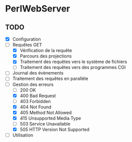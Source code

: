 # PerlWebServer

TODO
--------
- [x] Configuration
- [ ] Requêtes GET
  - [x] Vérification de la requête
  - [x] Parcours des projections
  - [x] Traitement des requêtes vers le système de fichiers
  - [ ] Traitement des requêtes vers des programmes CGI
- [ ] Journal des évènements
- [ ] Traitement des requêtes en parallèle
- [ ] Gestion des erreurs
  - [ ] 200 OK
  - [x] 400 Bad Request
  - [ ] 403 Forbidden
  - [x] 404 Not Found
  - [x] 405 Method Not Allowed
  - [x] 415 Unsupported Media Type
  - [ ] 503 Service Unavailable
  - [x] 505 HTTP Version Not Supported
- [ ] Utilisation

